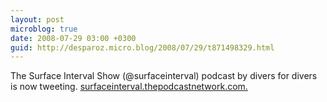 ```yaml
---
layout: post
microblog: true
date: 2008-07-29 03:00 +0300
guid: http://desparoz.micro.blog/2008/07/29/t871498329.html
---
```

The Surface Interval Show (@surfaceinterval) podcast by divers for divers is now tweeting.  [surfaceinterval.thepodcastnetwork.com.](http://surfaceinterval.thepodcastnetwork.com.)
